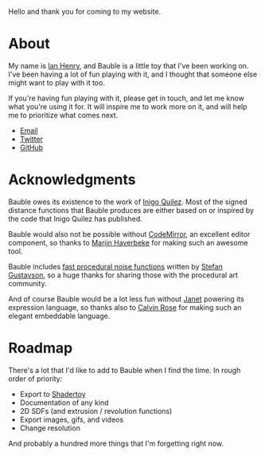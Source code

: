 Hello and thank you for coming to my website.

# About

My name is [Ian Henry](https://ianthehenry.com), and Bauble is a little toy that I've been working on. I've been having a lot of fun playing with it, and I thought that someone else might want to play with it too.

If you're having fun playing with it, please get in touch, and let me know what you're using it for. It will inspire me to work more on it, and will help me to prioritize what comes next.

- <a href="mailto:ianthehenry@gmail.com?subject=Let's talk about Bauble">Email</a>
- [Twitter](https://twitter.com/ianthehenry)
- [GitHub](https://github.com/ianthehenry/bauble/discussions)

# Acknowledgments

Bauble owes its existence to the work of [Inigo Quilez](https://iquilezles.org/articles/). Most of the signed distance functions that Bauble produces are either based on or inspired by the code that Inigo Quilez has published.

Bauble would also not be possible without [CodeMirror](https://codemirror.net/), an excellent editor component, so thanks to [Marijn Haverbeke](https://marijnhaverbeke.nl/) for making such an awesome tool.

Bauble includes [fast procedural noise functions](https://stegu.github.io/webgl-noise/webdemo/) written by [Stefan Gustavson](https://github.com/stegu), so a huge thanks for sharing those with the procedural art community.

And of course Bauble would be a lot less fun without [Janet](https://janet-lang.org/) powering its expression language, so thanks also to [Calvin Rose](https://bakpakin.com/) for making such an elegant embeddable language.

# Roadmap

There's a lot that I'd like to add to Bauble when I find the time. In rough order of priority:

- Export to [Shadertoy](https://www.shadertoy.com)
- Documentation of any kind
- 2D SDFs (and extrusion / revolution functions)
- Export images, gifs, and videos
- Change resolution

And probably a hundred more things that I'm forgetting right now.
